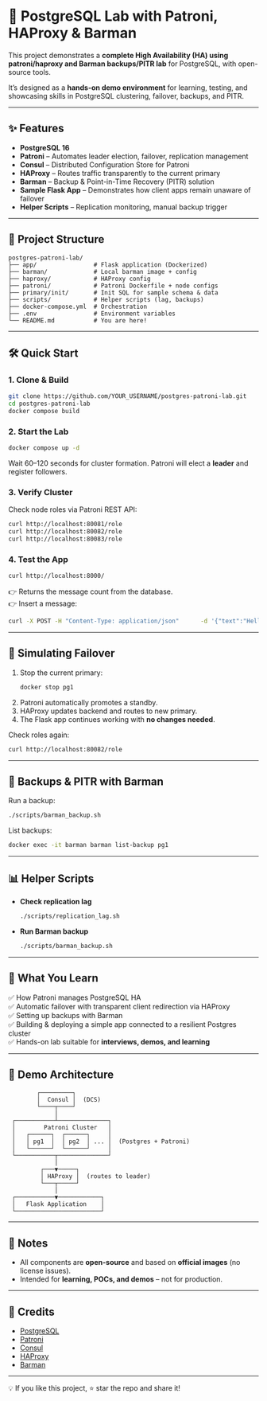 
# 🚀 PostgreSQL Lab with Patroni, HAProxy & Barman

This project demonstrates a **complete High Availability (HA) using patroni/haproxy and Barman backups/PITR lab** for PostgreSQL, with open-source tools.  

It’s designed as a **hands-on demo environment** for learning, testing, and showcasing skills in PostgreSQL clustering, failover, backups, and PITR.

---

## ✨ Features

- **PostgreSQL 16**   
- **Patroni** – Automates leader election, failover, replication management  
- **Consul** – Distributed Configuration Store for Patroni  
- **HAProxy** – Routes traffic transparently to the current primary  
- **Barman** – Backup & Point-in-Time Recovery (PITR) solution  
- **Sample Flask App** – Demonstrates how client apps remain unaware of failover  
- **Helper Scripts** – Replication monitoring, manual backup trigger  

---

## 📂 Project Structure

```
postgres-patroni-lab/
├── app/                # Flask application (Dockerized)
├── barman/             # Local barman image + config
├── haproxy/            # HAProxy config
├── patroni/            # Patroni Dockerfile + node configs
├── primary/init/       # Init SQL for sample schema & data
├── scripts/            # Helper scripts (lag, backups)
├── docker-compose.yml  # Orchestration
├── .env                # Environment variables
└── README.md           # You are here!
```

---

## 🛠️ Quick Start

### 1. Clone & Build
```bash
git clone https://github.com/YOUR_USERNAME/postgres-patroni-lab.git
cd postgres-patroni-lab
docker compose build
```

### 2. Start the Lab
```bash
docker compose up -d
```

Wait 60–120 seconds for cluster formation. Patroni will elect a **leader** and register followers.

### 3. Verify Cluster
Check node roles via Patroni REST API:
```bash
curl http://localhost:80081/role
curl http://localhost:80082/role
curl http://localhost:80083/role
```

### 4. Test the App
```bash
curl http://localhost:8000/
```
👉 Returns the message count from the database.  
👉 Insert a message:
```bash
curl -X POST -H "Content-Type: application/json"      -d '{"text":"Hello HA!"}'      http://localhost:8000/messages
```

---

## 🔄 Simulating Failover

1. Stop the current primary:
   ```bash
   docker stop pg1
   ```
2. Patroni automatically promotes a standby.
3. HAProxy updates backend and routes to new primary.
4. The Flask app continues working with **no changes needed**.

Check roles again:
```bash
curl http://localhost:80082/role
```

---

## 💾 Backups & PITR with Barman

Run a backup:
```bash
./scripts/barman_backup.sh
```

List backups:
```bash
docker exec -it barman barman list-backup pg1
```

---

## 📊 Helper Scripts

- **Check replication lag**
  ```bash
  ./scripts/replication_lag.sh
  ```
- **Run Barman backup**
  ```bash
  ./scripts/barman_backup.sh
  ```

---

## 🎯 What You Learn

✅ How Patroni manages PostgreSQL HA  
✅ Automatic failover with transparent client redirection via HAProxy  
✅ Setting up backups with Barman  
✅ Building & deploying a simple app connected to a resilient Postgres cluster  
✅ Hands-on lab suitable for **interviews, demos, and learning**  

---

## 📸 Demo Architecture

```
        ┌─────────┐
        │  Consul │  (DCS)
        └────┬────┘
             │
 ┌───────────┴──────────────┐
 │        Patroni Cluster   │
 │   ┌──────┐  ┌──────┐     │
 │   │ pg1  │  │ pg2  │ ... │  (Postgres + Patroni)
 │   └──────┘  └──────┘     │
 └───────────┬──────────────┘
             │
         ┌───▼─────┐
         │ HAProxy │  (routes to leader)
         └───┬─────┘
             │
 ┌───────────▼────────────┐
 │   Flask Application    │
 └────────────────────────┘
```

---

## 📌 Notes

- All components are **open-source** and based on **official images** (no license issues).  
- Intended for **learning, POCs, and demos** – not for production.  

---

## 🙌 Credits

- [PostgreSQL](https://www.postgresql.org/)  
- [Patroni](https://patroni.readthedocs.io/)  
- [Consul](https://www.consul.io/)  
- [HAProxy](http://www.haproxy.org/)  
- [Barman](https://www.pgbarman.org/)  

---

💡 If you like this project, ⭐ star the repo and share it!
